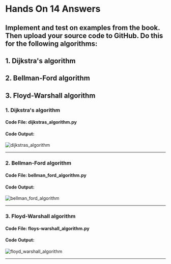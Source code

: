 # Hands On 14 Answers

## Implement and test on examples from the book. Then upload your source code to GitHub. Do this for the following algorithms:
## 1. Dijkstra's algorithm
## 2. Bellman-Ford algorithm
## 3. Floyd-Warshall algorithm

### 1. Dijkstra's algorithm

#### Code File: dijkstras_algorithm.py
#### Code Output:
![dijkstras_algorithm](https://github.com/user-attachments/assets/9bdf19b3-d19b-4765-b2d9-864f115f93ed)

---

### 2. Bellman-Ford algorithm

#### Code File: bellman_ford_algorithm.py
#### Code Output:
![bellman_ford_algorithm](https://github.com/user-attachments/assets/547a783c-ee8f-4c75-8cfd-1bef5a7fa5ec)

---

### 3. Floyd-Warshall algorithm

#### Code File: floys-warshall_algorithm.py
#### Code Output:
![floyd_warshall_algorithm](https://github.com/user-attachments/assets/cb2bf4bd-294c-42be-bd13-56e1445da0fd)

---
